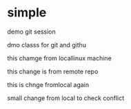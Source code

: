 # simple
demo git session


dmo classs for git and githu




this chamge from locallinux machine

this change is from remote repo

this is chnge fromlocal again

small change from local to check conflict

